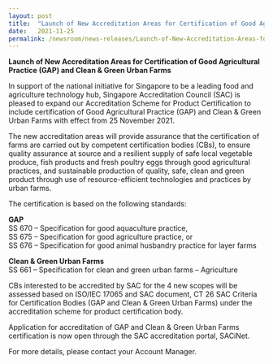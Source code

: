 ```yaml
---
layout: post
title:  "Launch of New Accreditation Areas for Certification of Good Agricultural Practice (GAP) and Clean & Green Urban Farms"
date:   2021-11-25
permalink: /newsroom/news-releases/Launch-of-New-Accreditation-Areas-for-Certification-of-Good-Agricultural-Practice-(GAP)-and-Clean-&-Green-Urban-Farms
---
```


**Launch of New Accreditation Areas for Certification of Good Agricultural Practice (GAP) and Clean & Green Urban Farms**
 
In support of the national initiative for Singapore to be a leading food and agriculture technology hub, Singapore Accreditation Council (SAC) is pleased to expand our Accreditation Scheme for Product Certification to include certification of Good Agricultural Practice (GAP) and Clean & Green Urban Farms with effect from 25 November 2021.

The new accreditation areas will provide assurance that the certification of farms are carried out by competent certification bodies (CBs), to ensure quality assurance at source and a resilient supply of safe local vegetable produce, fish products and fresh poultry eggs through good agricultural practices, and sustainable production of quality, safe, clean and green product through use of resource-efficient technologies and practices by urban farms.
 

The certification is based on the following standards:

**GAP**<br />
SS 670 – Specification for good aquaculture practice,<br />
SS 675 – Specification for good agriculture practice, or<br />
SS 676 – Specification for good animal husbandry practice for layer farms
 
**Clean & Green Urban Farms**<br />
SS 661 – Specification for clean and green urban farms – Agriculture
 
CBs interested to be accredited by SAC for the 4 new scopes will be assessed based on ISO/IEC 17065 and SAC document, CT 26 SAC Criteria for Certification Bodies (GAP and Clean & Green Urban Farms) under the accreditation scheme for product certification body.

Application for accreditation of GAP and Clean & Green Urban Farms certification is now open through the SAC accreditation portal, SACiNet.

For more details, please contact your Account Manager.

